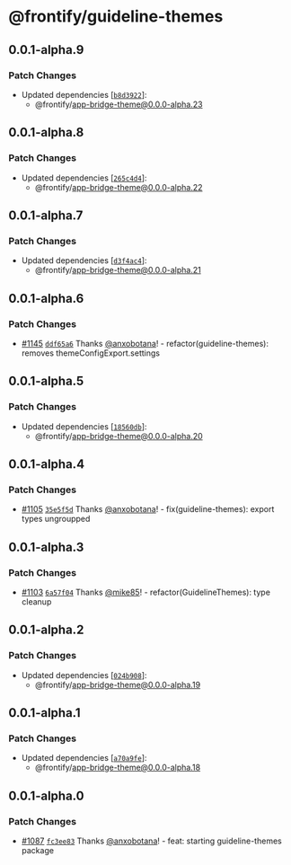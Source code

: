 # @frontify/guideline-themes

## 0.0.1-alpha.9

### Patch Changes

-   Updated dependencies [[`b8d3922`](https://github.com/Frontify/brand-sdk/commit/b8d3922f5e10445426e9c9930ab004e41d8c3fb7)]:
    -   @frontify/app-bridge-theme@0.0.0-alpha.23

## 0.0.1-alpha.8

### Patch Changes

-   Updated dependencies [[`265c4d4`](https://github.com/Frontify/brand-sdk/commit/265c4d48a76cf5bd6e257123f0d793bd930f91da)]:
    -   @frontify/app-bridge-theme@0.0.0-alpha.22

## 0.0.1-alpha.7

### Patch Changes

-   Updated dependencies [[`d3f4ac4`](https://github.com/Frontify/brand-sdk/commit/d3f4ac4385770dcfe6672dfd2f256f39d1473563)]:
    -   @frontify/app-bridge-theme@0.0.0-alpha.21

## 0.0.1-alpha.6

### Patch Changes

-   [#1145](https://github.com/Frontify/brand-sdk/pull/1145) [`ddf65a6`](https://github.com/Frontify/brand-sdk/commit/ddf65a69e43d127213486f6f1a45394bc05eb0cf) Thanks [@anxobotana](https://github.com/anxobotana)! - refactor(guideline-themes): removes themeConfigExport.settings

## 0.0.1-alpha.5

### Patch Changes

-   Updated dependencies [[`18560db`](https://github.com/Frontify/brand-sdk/commit/18560dbd1bbfa3a76fdda0db5ed520b670c41979)]:
    -   @frontify/app-bridge-theme@0.0.0-alpha.20

## 0.0.1-alpha.4

### Patch Changes

-   [#1105](https://github.com/Frontify/brand-sdk/pull/1105) [`35e5f5d`](https://github.com/Frontify/brand-sdk/commit/35e5f5d928de04b4884629a2586e448587ac2c9d) Thanks [@anxobotana](https://github.com/anxobotana)! - fix(guideline-themes): export types ungroupped

## 0.0.1-alpha.3

### Patch Changes

-   [#1103](https://github.com/Frontify/brand-sdk/pull/1103) [`6a57f04`](https://github.com/Frontify/brand-sdk/commit/6a57f04c75a05ef177fe4185f9e768ad72dafd89) Thanks [@mike85](https://github.com/mike85)! - refactor(GuidelineThemes): type cleanup

## 0.0.1-alpha.2

### Patch Changes

-   Updated dependencies [[`024b908`](https://github.com/Frontify/brand-sdk/commit/024b9089f68482aa908f08936c6a0c33cdaafb6c)]:
    -   @frontify/app-bridge-theme@0.0.0-alpha.19

## 0.0.1-alpha.1

### Patch Changes

-   Updated dependencies [[`a70a9fe`](https://github.com/Frontify/brand-sdk/commit/a70a9fe0932e1a40c5d4d85e4fdcb3f008947b74)]:
    -   @frontify/app-bridge-theme@0.0.0-alpha.18

## 0.0.1-alpha.0

### Patch Changes

-   [#1087](https://github.com/Frontify/brand-sdk/pull/1087) [`fc3ee83`](https://github.com/Frontify/brand-sdk/commit/fc3ee83b7a4dd406c386431d0b72cf9873e9dfed) Thanks [@anxobotana](https://github.com/anxobotana)! - feat: starting guideline-themes package
